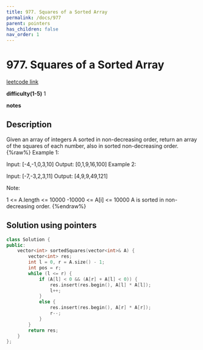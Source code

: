 ```yaml
---
title: 977. Squares of a Sorted Array
permalink: /docs/977
parent: pointers
has_children: false
nav_order: 1
---
```

# 977. Squares of a Sorted Array

[leetcode link](https://leetcode.com/problems/squares-of-a-sorted-array/)

**difficulty(1-5)**
1

**notes**

## Description

Given an array of integers A sorted in non-decreasing order, return an array of the squares of each number, also in sorted non-decreasing order.
{%raw%}
Example 1:

Input: [-4,-1,0,3,10]
Output: [0,1,9,16,100]
Example 2:

Input: [-7,-3,2,3,11]
Output: [4,9,9,49,121]

Note:

1 <= A.length <= 10000
-10000 <= A[i] <= 10000
A is sorted in non-decreasing order.
{%endraw%}

## Solution using pointers

```c++
class Solution {
public:
    vector<int> sortedSquares(vector<int>& A) {
        vector<int> res;
        int l = 0, r = A.size() - 1;
        int pos = r;
        while (l <= r) {
            if (A[l] < 0 && (A[r] + A[l] < 0)) {
                res.insert(res.begin(), A[l] * A[l]);
                l++;
            }
            else {
                res.insert(res.begin(), A[r] * A[r]);
                r--;
            }
        }
        return res;
    }
};
```

<!-- 
Default label
{: .label }

Blue label
{: .label .label-blue }

Stable
{: .label .label-green }

New release
{: .label .label-purple }

Coming soon
{: .label .label-yellow }

Deprecated
{: .label .label-red } -->
